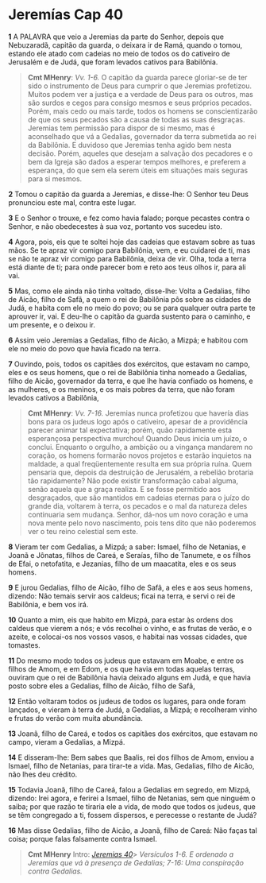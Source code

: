# Jeremías Cap 40

**1** 	A PALAVRA que veio a Jeremias da parte do Senhor, depois que Nebuzaradã, capitão da guarda, o deixara ir de Ramá, quando o tomou, estando ele atado com cadeias no meio de todos os do cativeiro de Jerusalém e de Judá, que foram levados cativos para Babilônia.

> **Cmt MHenry**: *Vv. 1-6.* O capitão da guarda parece gloriar-se de ter sido o instrumento de Deus para cumprir o que Jeremias profetizou. Muitos podem ver a justiça e a verdade de Deus para os outros, mas são surdos e cegos para consigo mesmos e seus próprios pecados. Porém, mais cedo ou mais tarde, todos os homens se conscientizarão de que os seus pecados são a causa de todas as suas desgraças. Jeremias tem permissão para dispor de si mesmo, mas é aconselhado que vá a Gedalias, governador da terra submetida ao rei da Babilônia. E duvidoso que Jeremias tenha agido bem nesta decisão. Porém, aqueles que desejam a salvação dos pecadores e o bem da Igreja são dados a esperar tempos melhores, e preferem a esperança, do que sem ela serem úteis em situações mais seguras para si mesmos.

**2** 	Tomou o capitão da guarda a Jeremias, e disse-lhe: O Senhor teu Deus pronunciou este mal, contra este lugar.

**3** 	E o Senhor o trouxe, e fez como havia falado; porque pecastes contra o Senhor, e não obedecestes à sua voz, portanto vos sucedeu isto.

**4** 	Agora, pois, eis que te soltei hoje das cadeias que estavam sobre as tuas mãos. Se te apraz vir comigo para Babilônia, vem, e eu cuidarei de ti, mas se não te apraz vir comigo para Babilônia, deixa de vir. Olha, toda a terra está diante de ti; para onde parecer bom e reto aos teus olhos ir, para ali vai.

**5** 	Mas, como ele ainda não tinha voltado, disse-lhe: Volta a Gedalias, filho de Aicão, filho de Safã, a quem o rei de Babilônia pôs sobre as cidades de Judá, e habita com ele no meio do povo; ou se para qualquer outra parte te aprouver ir, vai. E deu-lhe o capitão da guarda sustento para o caminho, e um presente, e o deixou ir.

**6** 	Assim veio Jeremias a Gedalias, filho de Aicão, a Mizpá; e habitou com ele no meio do povo que havia ficado na terra.

**7** 	Ouvindo, pois, todos os capitães dos exércitos, que estavam no campo, eles e os seus homens, que o rei de Babilônia tinha nomeado a Gedalias, filho de Aicão, governador da terra, e que lhe havia confiado os homens, e as mulheres, e os meninos, e os mais pobres da terra, que não foram levados cativos a Babilônia,

> **Cmt MHenry**: *Vv. 7-16.* Jeremias nunca profetizou que havería dias bons para os judeus logo após o cativeiro, apesar de a providência parecer animar tal expectativa; porém, quão rapidamente esta esperançosa perspectiva murchou! Quando Deus inicia um juízo, o conclui. Enquanto o orgulho, a ambição ou a vingança mandarem no coração, os homens formarão novos projetos e estarão inquietos na maldade, a qual freqüentemente resulta em sua própria ruína. Quem pensaria que, depois da destruição de Jerusalém, a rebelião brotaria tão rapidamente? Não pode existir transformação cabal alguma, senão aquela que a graça realiza. E se fosse permitido aos desgraçados, que são mantidos em cadeias eternas para o juízo do grande dia, voltarem à terra, os pecados e o mal da natureza deles continuaria sem mudança. Senhor, dá-nos um novo coração e uma nova mente pelo novo nascimento, pois tens dito que não poderemos ver o teu reino celestial sem este.

**8** 	Vieram ter com Gedalias, a Mizpá; a saber: Ismael, filho de Netanias, e Joanã e Jônatas, filhos de Careá, e Seraías, filho de Tanumete, e os filhos de Efai, o netofatita, e Jezanias, filho de um maacatita, eles e os seus homens.

**9** 	E jurou Gedalias, filho de Aicão, filho de Safã, a eles e aos seus homens, dizendo: Não temais servir aos caldeus; ficai na terra, e servi o rei de Babilônia, e bem vos irá.

**10** 	Quanto a mim, eis que habito em Mizpá, para estar às ordens dos caldeus que vierem a nós; e vós recolhei o vinho, e as frutas de verão, e o azeite, e colocai-os nos vossos vasos, e habitai nas vossas cidades, que tomastes.

**11** 	Do mesmo modo todos os judeus que estavam em Moabe, e entre os filhos de Amom, e em Edom, e os que havia em todas aquelas terras, ouviram que o rei de Babilônia havia deixado alguns em Judá, e que havia posto sobre eles a Gedalias, filho de Aicão, filho de Safã,

**12** 	Então voltaram todos os judeus de todos os lugares, para onde foram lançados, e vieram à terra de Judá, a Gedalias, a Mizpá; e recolheram vinho e frutas do verão com muita abundância.

**13** 	Joanã, filho de Careá, e todos os capitães dos exércitos, que estavam no campo, vieram a Gedalias, a Mizpá.

**14** 	E disseram-lhe: Bem sabes que Baalis, rei dos filhos de Amom, enviou a Ismael, filho de Netanias, para tirar-te a vida. Mas, Gedalias, filho de Aicão, não lhes deu crédito.

**15** 	Todavia Joanã, filho de Careá, falou a Gedalias em segredo, em Mizpá, dizendo: Irei agora, e ferirei a Ismael, filho de Netanias, sem que ninguém o saiba; por que razão te tiraria ele a vida, de modo que todos os judeus, que se têm congregado a ti, fossem dispersos, e perecesse o restante de Judá?

**16** 	Mas disse Gedalias, filho de Aicão, a Joanã, filho de Careá: Não faças tal coisa; porque falas falsamente contra Ismael.


> **Cmt MHenry** Intro: *[Jeremias 40](../24A-Jr/40.md#0)*> *Versículos 1-6. E ordenado a Jeremias que vá à presença de Gedalias; 7-16: Uma conspiração contra Gedalias.*